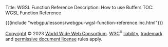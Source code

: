 Title: WGSL Function Reference
Description: How to use Buffers
TOC: WGSL Function Reference

<div id="func-toc"></div>

<div class="webgpu-center data-table">
{{{include "webgpu/lessons/webgpu-wgsl-function-reference.inc.html"}}}
</div>

<p class="copyright" data-fill-with="copyright"><a href="https://www.w3.org/Consortium/Legal/ipr-notice#Copyright">Copyright</a> © 2023 <a href="https://www.w3.org/">World Wide Web Consortium</a>. <abbr title="World Wide Web Consortium">W3C</abbr><sup>®</sup> <a href="https://www.w3.org/Consortium/Legal/ipr-notice#Legal_Disclaimer">liability</a>, <a href="https://www.w3.org/Consortium/Legal/ipr-notice#W3C_Trademarks">trademark</a> and <a href="https://www.w3.org/Consortium/Legal/2015/copyright-software-and-document" rel="license">permissive document license</a> rules apply. </p>

<!-- keep this at the bottom of the article -->
<link href="webgpu-wgsl-function-reference.css" rel="stylesheet">
<script type="module" src="webgpu-wgsl-function-reference.js"></script>
